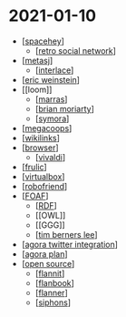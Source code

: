 # 2021-01-10

- [[spacehey]]
  - [[retro social network]]
- [[metasj]]
  - [[interlace]]
- [[eric weinstein]]
- [[loom]]
  - [[marras]]
  - [[brian moriarty]]
  - [[symora]]
- [[megacoops]]
- [[wikilinks]]
- [[browser]]
  - [[vivaldi]]
- [[frulic]]
- [[virtualbox]]
- [[robofriend]]
- [[FOAF]]
  - [[RDF]]
  - [[OWL]]
  - [[GGG]]
  - [[tim berners lee]]
- [[agora twitter integration]]
- [[agora plan]]
- [[open source]]
  - [[flannit]]
  - [[flanbook]]
  - [[flanner]]
  - [[siphons]]

[//begin]: # "Autogenerated link references for markdown compatibility"
[spacehey]: ../spacehey "Spacehey"
[retro social network]: ../retro-social-network "Retro Social Network"
[metasj]: ../metasj "Metasj"
[interlace]: ../interlace "Interlace"
[eric weinstein]: ../eric-weinstein "Eric Weinstein"
[marras]: ../marras "Marras"
[brian moriarty]: ../brian-moriarty "Brian Moriarty"
[symora]: ../symora "Symora"
[megacoops]: ../megacoops "Megacoops"
[wikilinks]: ../wikilinks "Wikilinks"
[browser]: ../browser "Browser"
[vivaldi]: ../vivaldi "Vivaldi"
[frulic]: ../frulic "Frulic"
[virtualbox]: ../virtualbox "Virtualbox"
[robofriend]: ../robofriend "Robofriend"
[FOAF]: ../foaf "FOAF"
[RDF]: ../rdf "RDF"
[tim berners lee]: ../tim-berners-lee "Tim Berners Lee"
[agora twitter integration]: ../agora-twitter-integration "Agora Twitter Integration"
[agora plan]: ../agora-plan "Agora Plan"
[open source]: ../open-source "Open Source"
[flannit]: ../flannit "Flannit"
[flanbook]: ../flanbook "Flanbook"
[flanner]: ../flanner "Flanner"
[siphons]: ../siphons "Siphons"
[//end]: # "Autogenerated link references"